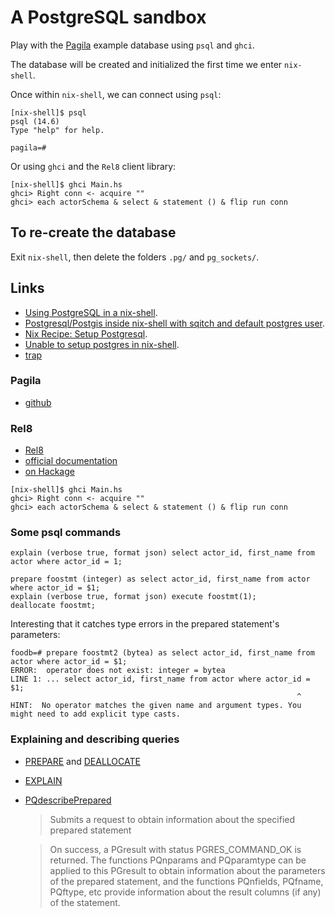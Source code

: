 # A PostgreSQL sandbox

Play with the [Pagila](https://github.com/devrimgunduz/pagila) example database using `psql` and `ghci`.

The database will be created and initialized the first time we enter `nix-shell`.

Once within `nix-shell`, we can connect using `psql`:

    [nix-shell]$ psql
    psql (14.6)
    Type "help" for help.

    pagila=#

Or using `ghci` and the `Rel8` client library:

    [nix-shell]$ ghci Main.hs
    ghci> Right conn <- acquire ""
    ghci> each actorSchema & select & statement () & flip run conn

## To re-create the database

Exit `nix-shell`, then delete the folders `.pg/` and `pg_sockets/`. 

## Links

- [Using PostgreSQL in a nix-shell](https://mgdm.net/weblog/postgresql-in-a-nix-shell/). 
- [Postgresql/Postgis inside nix-shell with sqitch and default postgres user](https://gist.github.com/gusmacaulay/9dc5793439750912458f3c6a8945de7d). 
- [Nix Recipe: Setup Postgresql](https://zeroes.dev/p/nix-recipe-for-postgresql/). 
- [Unable to setup postgres in nix-shell](https://discourse.nixos.org/t/unable-to-setup-postgres-in-nix-shell/14813/2). 
- [trap](https://www.ludovicocaldara.net/dba/bash-tips-7-cleanup-on-exit/)

### Pagila

- [github](https://github.com/devrimgunduz/pagila)

### Rel8

- [Rel8](https://github.com/circuithub/rel8)
- [official documentation](https://rel8.readthedocs.io/en/latest/)
- [on Hackage](https://hackage.haskell.org/package/rel8)

```
[nix-shell]$ ghci Main.hs
ghci> Right conn <- acquire ""
ghci> each actorSchema & select & statement () & flip run conn
```

### Some psql commands

    explain (verbose true, format json) select actor_id, first_name from actor where actor_id = 1;
    
    prepare foostmt (integer) as select actor_id, first_name from actor where actor_id = $1;
    explain (verbose true, format json) execute foostmt(1);
    deallocate foostmt;
    
Interesting that it catches type errors in the prepared statement's parameters:

    foodb=# prepare foostmt2 (bytea) as select actor_id, first_name from actor where actor_id = $1;
    ERROR:  operator does not exist: integer = bytea
    LINE 1: ... select actor_id, first_name from actor where actor_id = $1;
                                                                    ^
    HINT:  No operator matches the given name and argument types. You might need to add explicit type casts.
    
### Explaining and describing queries

- [PREPARE](https://www.postgresql.org/docs/current/sql-prepare.html) and [DEALLOCATE](https://www.postgresql.org/docs/current/sql-deallocate.html)

- [EXPLAIN](https://www.postgresql.org/docs/current/sql-explain.html)

- [PQdescribePrepared](https://www.postgresql.org/docs/9.5/libpq-exec.html#LIBPQ-EXEC-SELECT-INFO)

  > Submits a request to obtain information about the specified prepared statement

  > On success, a PGresult with status PGRES_COMMAND_OK is returned. The functions PQnparams and PQparamtype can be applied to this PGresult to obtain information about the parameters of the prepared statement, and the functions PQnfields, PQfname, PQftype, etc provide information about the result columns (if any) of the statement.
